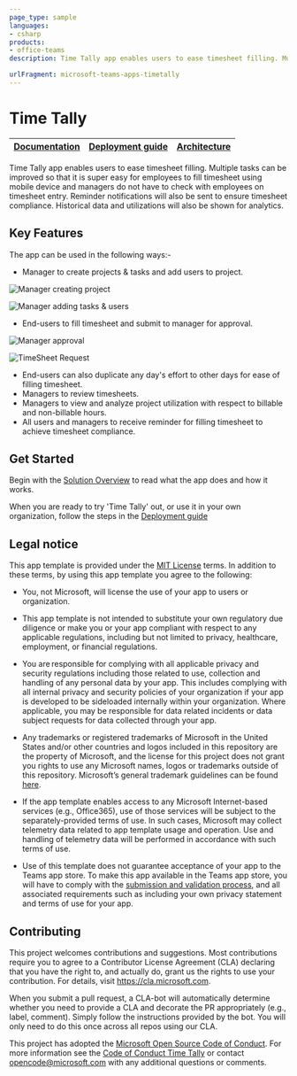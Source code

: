 ```yaml
---
page_type: sample
languages:
- csharp
products:
- office-teams
description: Time Tally app enables users to ease timesheet filling. Multiple tasks can be improved so that it is super easy for employees to fill timesheet using mobile device and managers do not have to check with employees on timesheet entry.

urlFragment: microsoft-teams-apps-timetally
---
```



# Time Tally
| [Documentation](https://github.com/OfficeDev/microsoft-teams-apps-timetally/wiki) | [Deployment guide](https://github.com/OfficeDev/microsoft-teams-apps-timetally/wiki/Deployment-Guide) | [Architecture](https://github.com/OfficeDev/microsoft-teams-apps-timetally/wiki/Solution-Overview) |
| ---- | ---- | ---- |

Time Tally app enables users to ease timesheet filling. Multiple tasks can be improved so that it is super easy for employees to fill timesheet using mobile device and managers do not have to check with employees on timesheet entry.
Reminder notifications will also be sent to ensure timesheet compliance. Historical data and utilizations will also be shown for analytics.

## Key Features

The app can be used in the following ways:-
- Manager to create projects & tasks and add users to project. 

![Manager creating project](https://github.com/OfficeDev/microsoft-teams-apps-timetally/wiki/Images/ManagerCreatingProject.png)

![Manager adding tasks & users](https://github.com/OfficeDev/microsoft-teams-apps-timetally/wiki/Images/ManagerAddingTasks&Users.png)

- End-users to fill timesheet and submit to manager for approval.

![Manager approval](https://github.com/OfficeDev/microsoft-teams-apps-timetally/wiki/Images/ManagerApproval.png)

![TimeSheet Request](https://github.com/OfficeDev/microsoft-teams-apps-timetally/wiki/Images/TimeSheetRequest.png)

- End-users can also duplicate any day's effort to other days for ease of filling timesheet.
- Managers to review timesheets.
- Managers to view and analyze project utilization with respect to billable and non-billable hours.
- All users and managers to receive reminder for filling timesheet to achieve timesheet compliance.

## Get Started
Begin with the [Solution Overview](https://github.com/OfficeDev/microsoft-teams-apps-timetally/wiki/Solution-Overview) to read what the app does and how it works.

When you are ready to try 'Time Tally' out, or use it in your own organization, follow the steps in the [Deployment guide](https://github.com/OfficeDev/microsoft-teams-apps-timetally/wiki/Deployment-Guide)

## **Legal notice**
This app template is provided under the [MIT License](https://github.com/OfficeDev/microsoft-teams-apps-timetally/blob/master/LICENSE) terms. In addition to these terms, by using this app template you agree to the following:

- You, not Microsoft, will license the use of your app to users or organization. 

- This app template is not intended to substitute your own regulatory due diligence or make you or your app compliant with respect to any applicable regulations, including but not limited to privacy, healthcare, employment, or financial regulations.

- You are responsible for complying with all applicable privacy and security regulations including those related to use, collection and handling of any personal data by your app. This includes complying with all internal privacy and security policies of your organization if your app is developed to be sideloaded internally within your organization. Where applicable, you may be responsible for data related incidents or data subject requests for data collected through your app.

- Any trademarks or registered trademarks of Microsoft in the United States and/or other countries and logos included in this repository are the property of Microsoft, and the license for this project does not grant you rights to use any Microsoft names, logos or trademarks outside of this repository. Microsoft’s general trademark guidelines can be found [here](https://www.microsoft.com/en-us/legal/intellectualproperty/trademarks/usage/general.aspx).

- If the app template enables access to any Microsoft Internet-based services (e.g., Office365), use of those services will be subject to the separately-provided terms of use. In such cases, Microsoft may collect telemetry data related to app template usage and operation. Use and handling of telemetry data will be performed in accordance with such terms of use.

- Use of this template does not guarantee acceptance of your app to the Teams app store. To make this app available in the Teams app store, you will have to comply with the [submission and validation process](https://docs.microsoft.com/en-us/microsoftteams/platform/concepts/deploy-and-publish/appsource/publish), and all associated requirements such as including your own privacy statement and terms of use for your app.

## Contributing

This project welcomes contributions and suggestions.  Most contributions require you to agree to a
Contributor License Agreement (CLA) declaring that you have the right to, and actually do, grant us
the rights to use your contribution. For details, visit https://cla.microsoft.com.

When you submit a pull request, a CLA-bot will automatically determine whether you need to provide
a CLA and decorate the PR appropriately (e.g., label, comment). Simply follow the instructions
provided by the bot. You will only need to do this once across all repos using our CLA.

This project has adopted the [Microsoft Open Source Code of Conduct](https://opensource.microsoft.com/codeofconduct/).
For more information see the [Code of Conduct Time Tally](https://opensource.microsoft.com/codeofconduct/timetally/) or
contact [opencode@microsoft.com](mailto:opencode@microsoft.com) with any additional questions or comments.
